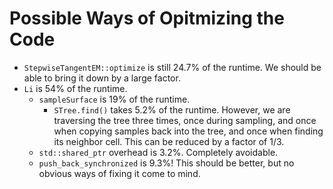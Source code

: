 # Possible Ways of Opitmizing the Code
- `StepwiseTangentEM::optimize` is still 24.7% of the runtime. We should be able to bring it down by a large factor.
- `Li` is 54% of the runtime.
    - `sampleSurface` is 19% of the runtime.
        - `STree.find()` takes 5.2% of the runtime. However, we are traversing the tree three times, once during sampling, and once when copying samples back into the tree, and once when finding its neighbor cell. This can be reduced by a factor of 1/3.
    - `std::shared_ptr` overhead is 3.2%. Completely avoidable.
    - `push_back_synchronized` is 9.3%! This should be better, but no obvious ways of fixing it come to mind.
